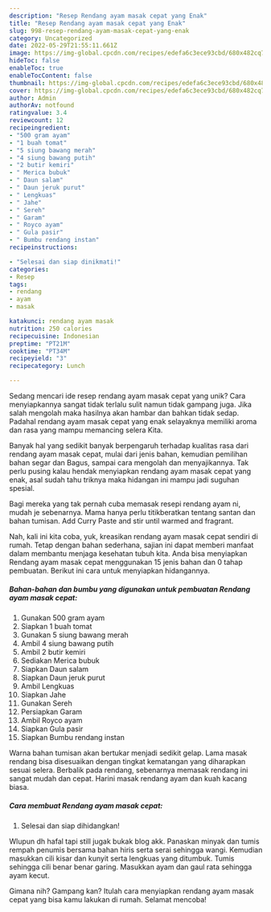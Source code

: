 ```yaml
---
description: "Resep Rendang ayam masak cepat yang Enak"
title: "Resep Rendang ayam masak cepat yang Enak"
slug: 998-resep-rendang-ayam-masak-cepat-yang-enak
category: Uncategorized
date: 2022-05-29T21:55:11.661Z
image: https://img-global.cpcdn.com/recipes/edefa6c3ece93cbd/680x482cq70/rendang-ayam-masak-cepat-foto-resep-utama.jpg
hideToc: false
enableToc: true
enableTocContent: false
thumbnail: https://img-global.cpcdn.com/recipes/edefa6c3ece93cbd/680x482cq70/rendang-ayam-masak-cepat-foto-resep-utama.jpg
cover: https://img-global.cpcdn.com/recipes/edefa6c3ece93cbd/680x482cq70/rendang-ayam-masak-cepat-foto-resep-utama.jpg
author: Admin
authorAv: notfound
ratingvalue: 3.4
reviewcount: 12
recipeingredient:
- "500 gram ayam"
- "1 buah tomat"
- "5 siung bawang merah"
- "4 siung bawang putih"
- "2 butir kemiri"
- " Merica bubuk"
- " Daun salam"
- " Daun jeruk purut"
- " Lengkuas"
- " Jahe"
- " Sereh"
- " Garam"
- " Royco ayam"
- " Gula pasir"
- " Bumbu rendang instan"
recipeinstructions:

- "Selesai dan siap dinikmati!"
categories:
- Resep
tags:
- rendang
- ayam
- masak

katakunci: rendang ayam masak 
nutrition: 250 calories
recipecuisine: Indonesian
preptime: "PT21M"
cooktime: "PT34M"
recipeyield: "3"
recipecategory: Lunch

---
```





Sedang mencari ide resep rendang ayam masak cepat yang unik? Cara menyiapkannya sangat tidak terlalu sulit namun tidak gampang juga. Jika salah mengolah maka hasilnya akan hambar dan bahkan tidak sedap. Padahal rendang ayam masak cepat yang enak selayaknya memiliki aroma dan rasa yang mampu memancing selera Kita.





Banyak hal yang sedikit banyak berpengaruh terhadap kualitas rasa dari rendang ayam masak cepat, mulai dari jenis bahan, kemudian pemilihan bahan segar dan Bagus, sampai cara mengolah dan menyajikannya. Tak perlu pusing kalau hendak menyiapkan rendang ayam masak cepat yang enak,      asal sudah tahu triknya maka hidangan ini mampu jadi suguhan spesial.














Bagi mereka yang tak pernah cuba memasak resepi rendang ayam ni, mudah je sebenarnya. Mama hanya perlu titikberatkan tentang santan dan bahan tumisan. Add Curry Paste and stir until warmed and fragrant.






Nah, kali ini kita coba, yuk, kreasikan rendang ayam masak cepat sendiri di rumah. Tetap dengan bahan sederhana, sajian ini dapat memberi manfaat dalam membantu menjaga kesehatan tubuh kita. Anda bisa menyiapkan Rendang ayam masak cepat menggunakan 15 jenis bahan dan 0 tahap pembuatan. Berikut ini cara untuk menyiapkan hidangannya.

<!--inarticleads1-->

##### Bahan-bahan dan bumbu yang digunakan untuk pembuatan Rendang ayam masak cepat:

1. Gunakan 500 gram ayam
1. Siapkan 1 buah tomat
1. Gunakan 5 siung bawang merah
1. Ambil 4 siung bawang putih
1. Ambil 2 butir kemiri
1. Sediakan  Merica bubuk
1. Siapkan  Daun salam
1. Siapkan  Daun jeruk purut
1. Ambil  Lengkuas
1. Siapkan  Jahe
1. Gunakan  Sereh
1. Persiapkan  Garam
1. Ambil  Royco ayam
1. Siapkan  Gula pasir
1. Siapkan  Bumbu rendang instan


Warna bahan tumisan akan bertukar menjadi sedikit gelap. Lama masak rendang bisa disesuaikan dengan tingkat kematangan yang diharapkan sesuai selera. Berbalik pada rendang, sebenarnya memasak rendang ini sangat mudah dan cepat. Harini masak rendang ayam dan kuah kacang biasa. 

<!--inarticleads2-->

##### Cara membuat Rendang ayam masak cepat:


1. Selesai dan siap dihidangkan!

Wlupun dh hafal tapi still jugak bukak blog akk. Panaskan minyak dan tumis rempah penumis bersama bahan hiris serta serai sehingga wangi. Kemudian masukkan cili kisar dan kunyit serta lengkuas yang ditumbuk. Tumis sehingga cili benar benar garing. Masukkan ayam dan gaul rata sehingga ayam kecut. 

Gimana nih? Gampang kan? Itulah cara menyiapkan rendang ayam masak cepat yang bisa kamu lakukan di rumah. Selamat mencoba!
